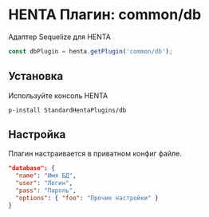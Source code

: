 # HENTA Плагин: common/db
Адаптер Sequelize для HENTA

```js
const dbPlugin = henta.getPlugin('common/db');
```

## Установка
Используйте консоль HENTA
```
p-install StandardHentaPlugins/db
```

## Настройка
Плагин настраивается в приватном конфиг файле.
```json
"database": {
  "name": "Имя БД",
  "user": "Логин",
  "pass": "Пароль",
  "options": { "foo": "Прочие настройки" }
}
```